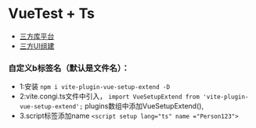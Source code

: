 # VueTest + Ts

* [三方库平台](https://www.npmjs.com/)
* [三方UI组建](https://element-plus.gitee.io/zh-CN/)


### 自定义b标签名（默认是文件名）：

* 1:安装 `npm i vite-plugin-vue-setup-extend -D`
* 2:vite.congi.ts文件中引入，
```import VueSetupExtend from 'vite-plugin-vue-setup-extend';```
plugins数组中添加VueSetupExtend(),
* 3.script标签添加name
```<script setup lang="ts" name ="Person123">```


